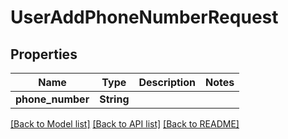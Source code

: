 # UserAddPhoneNumberRequest

## Properties

Name | Type | Description | Notes
------------ | ------------- | ------------- | -------------
**phone_number** | **String** |  | 

[[Back to Model list]](../README.md#documentation-for-models) [[Back to API list]](../README.md#documentation-for-api-endpoints) [[Back to README]](../README.md)


